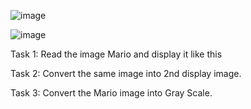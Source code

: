 ![image](https://github.com/Fay-Balhareth/Headache-Types-Expert-System/assets/107503708/fd15d22a-9117-4e1c-942c-6972c867d85a)

![image](https://github.com/Fay-Balhareth/Headache-Types-Expert-System/assets/107503708/a29a72e6-0929-4562-b8ef-6f441850d24f)

Task 1: Read the image Mario and display it like this

Task 2: Convert the same image into 2nd display image.

Task 3: Convert the Mario image into Gray Scale.
